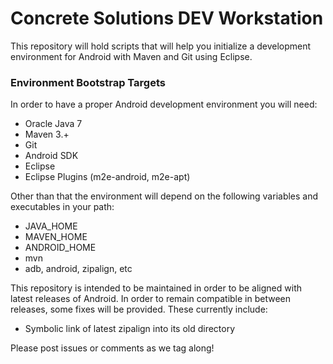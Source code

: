 # Concrete Solutions DEV Workstation

This repository will hold scripts that will help you initialize a development environment for Android with Maven and Git using Eclipse.  


### Environment Bootstrap Targets

In order to have a proper Android development environment you will need:

* Oracle Java 7  
* Maven 3.+  
* Git  
* Android SDK  
* Eclipse  
* Eclipse Plugins (m2e-android, m2e-apt)  

Other than that the environment will depend on the following variables and executables in your path:

* JAVA_HOME  
* MAVEN_HOME  
* ANDROID_HOME
* mvn  
* adb, android, zipalign, etc  

This repository is intended to be maintained in order to be aligned with latest releases of Android. In order to remain compatible in between releases, some fixes will be provided. These currently include:

* Symbolic link of latest zipalign into its old directory  

Please post issues or comments as we tag along!
